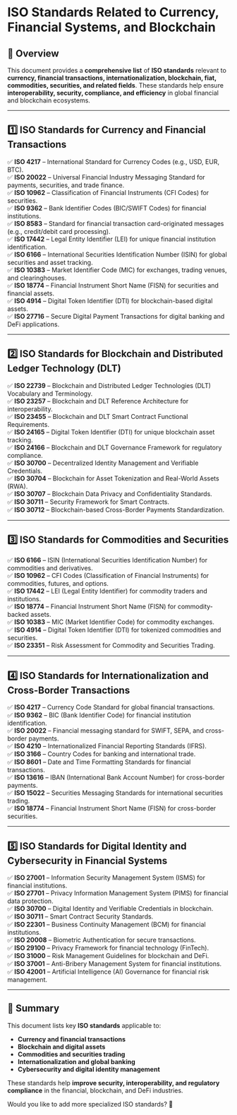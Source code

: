 # **ISO Standards Related to Currency, Financial Systems, and Blockchain**

## **📌 Overview**
This document provides a **comprehensive list** of **ISO standards** relevant to **currency, financial transactions, internationalization, blockchain, fiat, commodities, securities, and related fields**. These standards help ensure **interoperability, security, compliance, and efficiency** in global financial and blockchain ecosystems.

---

## **1️⃣ ISO Standards for Currency and Financial Transactions**

✅ **ISO 4217** – International Standard for Currency Codes (e.g., USD, EUR, BTC).  
✅ **ISO 20022** – Universal Financial Industry Messaging Standard for payments, securities, and trade finance.  
✅ **ISO 10962** – Classification of Financial Instruments (CFI Codes) for securities.  
✅ **ISO 9362** – Bank Identifier Codes (BIC/SWIFT Codes) for financial institutions.  
✅ **ISO 8583** – Standard for financial transaction card-originated messages (e.g., credit/debit card processing).  
✅ **ISO 17442** – Legal Entity Identifier (LEI) for unique financial institution identification.  
✅ **ISO 6166** – International Securities Identification Number (ISIN) for global securities and asset tracking.  
✅ **ISO 10383** – Market Identifier Code (MIC) for exchanges, trading venues, and clearinghouses.  
✅ **ISO 18774** – Financial Instrument Short Name (FISN) for securities and financial assets.  
✅ **ISO 4914** – Digital Token Identifier (DTI) for blockchain-based digital assets.  
✅ **ISO 27716** – Secure Digital Payment Transactions for digital banking and DeFi applications.  

---

## **2️⃣ ISO Standards for Blockchain and Distributed Ledger Technology (DLT)**

✅ **ISO 22739** – Blockchain and Distributed Ledger Technologies (DLT) Vocabulary and Terminology.  
✅ **ISO 23257** – Blockchain and DLT Reference Architecture for interoperability.  
✅ **ISO 23455** – Blockchain and DLT Smart Contract Functional Requirements.  
✅ **ISO 24165** – Digital Token Identifier (DTI) for unique blockchain asset tracking.  
✅ **ISO 24166** – Blockchain and DLT Governance Framework for regulatory compliance.  
✅ **ISO 30700** – Decentralized Identity Management and Verifiable Credentials.  
✅ **ISO 30704** – Blockchain for Asset Tokenization and Real-World Assets (RWA).  
✅ **ISO 30707** – Blockchain Data Privacy and Confidentiality Standards.  
✅ **ISO 30711** – Security Framework for Smart Contracts.  
✅ **ISO 30712** – Blockchain-based Cross-Border Payments Standardization.  

---

## **3️⃣ ISO Standards for Commodities and Securities**

✅ **ISO 6166** – ISIN (International Securities Identification Number) for commodities and derivatives.  
✅ **ISO 10962** – CFI Codes (Classification of Financial Instruments) for commodities, futures, and options.  
✅ **ISO 17442** – LEI (Legal Entity Identifier) for commodity traders and institutions.  
✅ **ISO 18774** – Financial Instrument Short Name (FISN) for commodity-backed assets.  
✅ **ISO 10383** – MIC (Market Identifier Code) for commodity exchanges.  
✅ **ISO 4914** – Digital Token Identifier (DTI) for tokenized commodities and securities.  
✅ **ISO 23351** – Risk Assessment for Commodity and Securities Trading.  

---

## **4️⃣ ISO Standards for Internationalization and Cross-Border Transactions**

✅ **ISO 4217** – Currency Code Standard for global financial transactions.  
✅ **ISO 9362** – BIC (Bank Identifier Code) for financial institution identification.  
✅ **ISO 20022** – Financial messaging standard for SWIFT, SEPA, and cross-border payments.  
✅ **ISO 4210** – Internationalized Financial Reporting Standards (IFRS).  
✅ **ISO 3166** – Country Codes for banking and international trade.  
✅ **ISO 8601** – Date and Time Formatting Standards for financial transactions.  
✅ **ISO 13616** – IBAN (International Bank Account Number) for cross-border payments.  
✅ **ISO 15022** – Securities Messaging Standards for international securities trading.  
✅ **ISO 18774** – Financial Instrument Short Name (FISN) for cross-border securities.  

---

## **5️⃣ ISO Standards for Digital Identity and Cybersecurity in Financial Systems**

✅ **ISO 27001** – Information Security Management System (ISMS) for financial institutions.  
✅ **ISO 27701** – Privacy Information Management System (PIMS) for financial data protection.  
✅ **ISO 30700** – Digital Identity and Verifiable Credentials in blockchain.  
✅ **ISO 30711** – Smart Contract Security Standards.  
✅ **ISO 22301** – Business Continuity Management (BCM) for financial institutions.  
✅ **ISO 20008** – Biometric Authentication for secure transactions.  
✅ **ISO 29100** – Privacy Framework for financial technology (FinTech).  
✅ **ISO 31000** – Risk Management Guidelines for blockchain and DeFi.  
✅ **ISO 37001** – Anti-Bribery Management System for financial institutions.  
✅ **ISO 42001** – Artificial Intelligence (AI) Governance for financial risk management.  

---

## **📌 Summary**
This document lists key **ISO standards** applicable to:
- **Currency and financial transactions**
- **Blockchain and digital assets**
- **Commodities and securities trading**
- **Internationalization and global banking**
- **Cybersecurity and digital identity management**

These standards help **improve security, interoperability, and regulatory compliance** in the financial, blockchain, and DeFi industries.

Would you like to add more specialized ISO standards? 🚀

